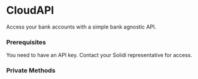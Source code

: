 # CloudAPI

Access your bank accounts with a simple bank agnostic API.

### Prerequisites

You need to have an API key. Contact your Solidi representative for access.

### 

### Private Methods
